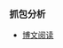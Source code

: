 ### 抓包分析
- [博文阅读](https://segmentfault.com/a/1190000016058875?name=%E5%89%8D%E7%AB%AF&description=&isPrivate=1)